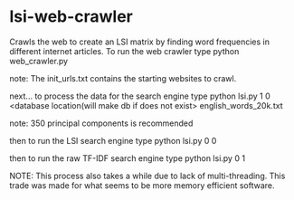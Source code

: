 # lsi-web-crawler
Crawls the web to create an LSI matrix by finding word frequencies in different internet articles.
 To run the web crawler type
 python web_crawler.py
 
 note: The init_urls.txt contains the starting websites to crawl.
 
 next...
 to process the data for the search engine type
 python lsi.py <number of principal components to create> 1 0 <database location(will make db if does not exist> english_words_20k.txt
  
  note: 350 principal components is recommended
  
  then to run the LSI search engine type
  python lsi.py <number of principal components to use for the search> 0 0
  
  then to run the raw TF-IDF search engine type
  python lsi.py <number of principal components to use for the search> 0 1
  
  
  NOTE: This process also takes a while due to lack of multi-threading. This trade was made for what seems to be more memory efficient software.
